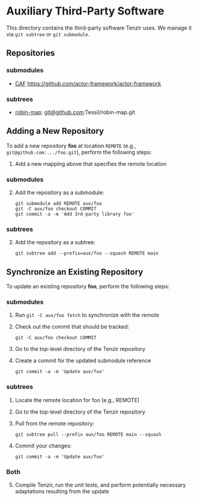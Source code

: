# Auxiliary Third-Party Software

This directory contains the third-party software Tenzir uses. We manage it via
`git subtree` or `git submodule`.

## Repositories

### submodules

- [CAF](https://github.com/actor-framework/actor-framework) https://github.com/actor-framework/actor-framework

### subtrees

- [robin-map](https://github.com/Tessil/robin-map/): git@github.com:Tessil/robin-map.git

## Adding a New Repository

To add a new repository **foo** at location `REMOTE` (e.g.,
`git@github.com:.../foo.git`), perform the following steps:

1. Add a new mapping above that specifies the remote location

### submodules

2. Add the repository as a submodule:

       git submodule add REMOTE aux/foo
       git -C aux/foo checkout COMMIT
       git commit -a -m 'Add 3rd-party library foo'

### subtrees

2. Add the repository as a subtree:

       git subtree add --prefix=aux/foo --squash REMOTE main

## Synchronize an Existing Repository

To update an existing repository **foo**, perform the following steps:

### submodules

1. Run `git -C aux/foo fetch` to synchronize with the remote
2. Check out the commit that should be tracked:

       git -C aux/foo checkout COMMIT

3. Go to the top-level directory of the Tenzir repository
4. Create a commit for the updated submodule reference

       git commit -a -m 'Update aux/foo'

### subtrees

1. Locate the remote location for foo (e.g., REMOTE)
2. Go to the top-level directory of the Tenzir repository
3. Pull from the remote repository:

       git subtree pull --prefix aux/foo REMOTE main --squash

4. Commit your changes:

       git commit -a -m 'Update aux/foo'

### Both

5. Compile Tenzir, run the unit tests, and perform potentially necessary
   adaptations resulting from the update
